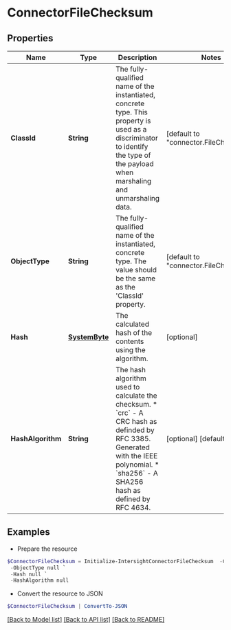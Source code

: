 # ConnectorFileChecksum
## Properties

Name | Type | Description | Notes
------------ | ------------- | ------------- | -------------
**ClassId** | **String** | The fully-qualified name of the instantiated, concrete type. This property is used as a discriminator to identify the type of the payload when marshaling and unmarshaling data. | [default to "connector.FileChecksum"]
**ObjectType** | **String** | The fully-qualified name of the instantiated, concrete type. The value should be the same as the &#39;ClassId&#39; property. | [default to "connector.FileChecksum"]
**Hash** | [**SystemByte**](SystemByte.md) | The calculated hash of the contents using the algorithm. | [optional] 
**HashAlgorithm** | **String** | The hash algorithm used to calculate the checksum. * &#x60;crc&#x60; - A CRC hash as definded by RFC 3385. Generated with the IEEE polynomial. * &#x60;sha256&#x60; - A SHA256 hash as defined by RFC 4634. | [optional] [default to "crc"]

## Examples

- Prepare the resource
```powershell
$ConnectorFileChecksum = Initialize-IntersightConnectorFileChecksum  -ClassId null `
 -ObjectType null `
 -Hash null `
 -HashAlgorithm null
```

- Convert the resource to JSON
```powershell
$ConnectorFileChecksum | ConvertTo-JSON
```

[[Back to Model list]](../README.md#documentation-for-models) [[Back to API list]](../README.md#documentation-for-api-endpoints) [[Back to README]](../README.md)

